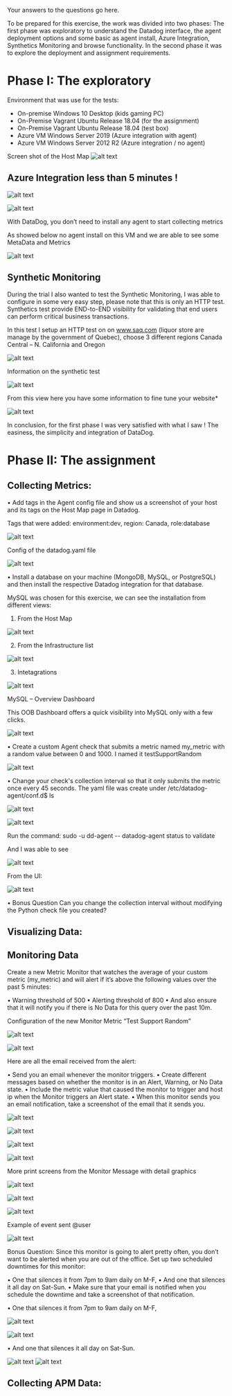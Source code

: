 Your answers to the questions go here.


To be prepared for this exercise, the work was divided into two phases: The first phase was exploratory to understand the Datadog interface, the agent deployment options and some basic as agent install, Azure Integration, Synthetics Monitoring and browse functionality. In the second phase it was to explore the deployment and assignment requirements.

# Phase I: The exploratory 

Environment that was use for the tests:

- On-premise 		 Windows 10 Desktop (kids gaming PC)
- On-Premise		  Vagrant Ubuntu Release 18.04  (for the assignment)
- On-Premise 		 Vagrant Ubuntu  Release 18.04 (test box)   
- Azure VM 		   Windows Server 2019 (Azure integration with agent) 
- Azure VM		    Windows Server 2012 R2 (Azure integration / no agent)


Screen shot of the Host Map
![alt text](https://github.com/Patolecanard/hiring-engineers/blob/master/Screenshots/pic1.png "All Systems")
 

 ## Azure Integration less than 5 minutes ! ##

![alt text](https://github.com/Patolecanard/hiring-engineers/blob/master/Screenshots/pic2.png "Azure Integration") 

![alt text](https://github.com/Patolecanard/hiring-engineers/blob/master/Screenshots/pic3.png "No agent")
 
With DataDog, you don’t need to install any agent to start collecting metrics

As showed below no agent install on this VM and we are able to see some MetaData and Metrics

![alt text](https://github.com/Patolecanard/hiring-engineers/blob/master/Screenshots/pic4.png "MetaData and Metrics")


## Synthetic Monitoring ##

During the trial I also wanted to test the Synthetic Monitoring, I was able to configure in some very easy step, please note that this is only an HTTP test. Synthetics test provide END-to-END visibility for validating that end users can perform critical business transactions.

In this test I setup an HTTP test on on www.saq.com (liquor store are manage by the government of Quebec), choose 3 different regions Canada Central – N. California and Oregon

![alt text](https://github.com/Patolecanard/hiring-engineers/blob/master/Screenshots/pic5.png "Robots Location")


Information on the synthetic test

![alt text](https://github.com/Patolecanard/hiring-engineers/blob/master/Screenshots/pic6.png "Information Synthetics")
 

From this view here you have some information to fine tune your website*

![alt text](https://github.com/Patolecanard/hiring-engineers/blob/master/Screenshots/pic7.png "Information Synthetics")
 
In conclusion, for the first phase I was very satisfied with what I saw ! The easiness, the simplicity and integration of DataDog. 





# Phase II: The assignment

## Collecting Metrics:

•	Add tags in the Agent config file and show us a screenshot of your host and its tags on the Host Map page in Datadog.

Tags that were added: environment:dev, region: Canada, role:database

 ![alt text](https://github.com/Patolecanard/hiring-engineers/blob/master/Screenshots/pic8.png "Tags")

Config of the datadog.yaml file

![alt text](https://github.com/Patolecanard/hiring-engineers/blob/master/Screenshots/pic9.png "Tags DataDog yaml")
 

•	Install a database on your machine (MongoDB, MySQL, or PostgreSQL) and then install the respective Datadog integration for that database.

MySQL was chosen for this exercise, we can see the installation from different views:

1.	From the Host Map

![alt text](https://github.com/Patolecanard/hiring-engineers/blob/master/Screenshots/pic10_1.png "MySQL Host Map")
 
2.	From the Infrastructure list 

![alt text](https://github.com/Patolecanard/hiring-engineers/blob/master/Screenshots/pic11.png "MySQL Infra List")

3.	Intetagrations

![alt text](https://github.com/Patolecanard/hiring-engineers/blob/master/Screenshots/pic12.png "Integration")
 

MySQL – Overview Dashboard

This OOB Dashboard offers a quick visibility into MySQL only with a few clicks.

![alt text](https://github.com/Patolecanard/hiring-engineers/blob/master/Screenshots/pic13.png "MySQL Overview Dashboard")
 
•	Create a custom Agent check that submits a metric named my_metric with a random value between 0 and 1000. I named it testSupportRandom

![alt text](https://github.com/Patolecanard/hiring-engineers/blob/master/Screenshots/pic14.png "Custom Agent Check")
 
•	Change your check's collection interval so that it only submits the metric once every 45 seconds.
The yaml file was create under /etc/datadog-agent/conf.d$ ls

![alt text](https://github.com/Patolecanard/hiring-engineers/blob/master/Screenshots/pic15.png "Path")

![alt text](https://github.com/Patolecanard/hiring-engineers/blob/master/Screenshots/pic16.png "Custom Test")
 
Run the command:
sudo -u dd-agent -- datadog-agent status to validate

And I was able to see 

![alt text](https://github.com/Patolecanard/hiring-engineers/blob/master/Screenshots/pic17.png "Status")

From the UI:

![alt text](https://github.com/Patolecanard/hiring-engineers/blob/master/Screenshots/pic18.png "From UI")


 
•	Bonus Question Can you change the collection interval without modifying the Python check file you created?


## Visualizing Data:



## Monitoring Data

Create a new Metric Monitor that watches the average of your custom metric (my_metric) and will alert if it’s above the following values over the past 5 minutes:

•	Warning threshold of 500
•	Alerting threshold of 800
•	And also ensure that it will notify you if there is No Data for this query over the past 10m.

Configuration of the new Monitor Metric “Test Support Random”

![alt text](https://github.com/Patolecanard/hiring-engineers/blob/master/Screenshots/pic19.png "Monitor Metric") 

![alt text](https://github.com/Patolecanard/hiring-engineers/blob/master/Screenshots/pic20.png "Monitor Metric 1") 
 

Here are all the email received from the alert:

•	Send you an email whenever the monitor triggers.
•	Create different messages based on whether the monitor is in an Alert, Warning, or No Data state.
•	Include the metric value that caused the monitor to trigger and host ip when the Monitor triggers an Alert state.
•	When this monitor sends you an email notification, take a screenshot of the email that it sends you.

![alt text](https://github.com/Patolecanard/hiring-engineers/blob/master/Screenshots/pic21.png "Email")

![alt text](https://github.com/Patolecanard/hiring-engineers/blob/master/Screenshots/pic22.png "Email 1")

![alt text](https://github.com/Patolecanard/hiring-engineers/blob/master/Screenshots/pic23.png "Email 2")

![alt text](https://github.com/Patolecanard/hiring-engineers/blob/master/Screenshots/pic24.png "Email 3")

 

More print screens from the Monitor Message with detail graphics

![alt text](https://github.com/Patolecanard/hiring-engineers/blob/master/Screenshots/pic25.png "More Detail")

![alt text](https://github.com/Patolecanard/hiring-engineers/blob/master/Screenshots/pic26.png "More Detail 1 ")

![alt text](https://github.com/Patolecanard/hiring-engineers/blob/master/Screenshots/pic27.png "More Detail 2") 

Example of event sent @user

![alt text](https://github.com/Patolecanard/hiring-engineers/blob/master/Screenshots/pic28.png "Example of event")



Bonus Question: Since this monitor is going to alert pretty often, you don’t want to be alerted when you are out of the office. Set up two scheduled downtimes for this monitor:

•	One that silences it from 7pm to 9am daily on M-F,
•	And one that silences it all day on Sat-Sun.
•	Make sure that your email is notified when you schedule the downtime and take a screenshot of that notification.


•	One that silences it from 7pm to 9am daily on M-F,

![alt text](https://github.com/Patolecanard/hiring-engineers/blob/master/Screenshots/pic29.png "Silence M-F")

![alt text](https://github.com/Patolecanard/hiring-engineers/blob/master/Screenshots/pic30.png "Silence M-F 1")
 
•	And one that silences it all day on Sat-Sun.

![alt text](https://github.com/Patolecanard/hiring-engineers/blob/master/Screenshots/pic31.png "Silence S-S ")
![alt text](https://github.com/Patolecanard/hiring-engineers/blob/master/Screenshots/pic32.png "Silence S-S 1")


## Collecting APM Data:


 
 

